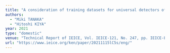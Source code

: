 ```yaml
---
title: "A consideration of training datasets for universal detectors of CNN-generated images "
authors:
  - "Miki TANAKA"
  - "Hitoshi KIYA"
year: 2021
type: "domestic"
venue: "Technical Report of IEICE, Vol. IEICE-121, No. 247, pp. IEICE-EMM2021-59 , オンライン, 2021-11-15."
url: "https://www.ieice.org/ken/paper/20211115lC5s/eng/"
---
```

